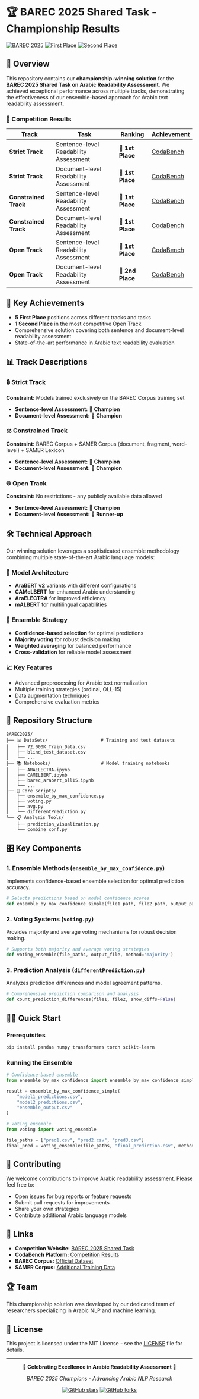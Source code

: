 # 🏆 BAREC 2025 Shared Task - Championship Results

[![BAREC 2025](https://img.shields.io/badge/BAREC-2025-gold?style=for-the-badge)](https://barec.camel-lab.com/sharedtask2025)
[![First Place](https://img.shields.io/badge/🥇-FIRST_PLACE-FFD700?style=for-the-badge)](https://barec.camel-lab.com/sharedtask2025)
[![Second Place](https://img.shields.io/badge/🥈-SECOND_PLACE-C0C0C0?style=for-the-badge)](https://barec.camel-lab.com/sharedtask2025)

## 🎯 Overview

This repository contains our **championship-winning solution** for the **BAREC 2025 Shared Task on Arabic Readability Assessment**. We achieved exceptional performance across multiple tracks, demonstrating the effectiveness of our ensemble-based approach for Arabic text readability assessment.

### 🏅 Competition Results

| Track | Task | Ranking | Achievement |
|-------|------|---------|-------------|
| **Strict Track** | Sentence-level Readability Assessment | 🥇 **1st Place** | [CodaBench](https://barec.camel-lab.com/sharedtask2025) |
| **Strict Track** | Document-level Readability Assessment | 🥇 **1st Place** | [CodaBench](https://barec.camel-lab.com/sharedtask2025) |
| **Constrained Track** | Sentence-level Readability Assessment | 🥇 **1st Place** | [CodaBench](https://barec.camel-lab.com/sharedtask2025) |
| **Constrained Track** | Document-level Readability Assessment | 🥇 **1st Place** | [CodaBench](https://barec.camel-lab.com/sharedtask2025) |
| **Open Track** | Sentence-level Readability Assessment | 🥇 **1st Place** | [CodaBench](https://barec.camel-lab.com/sharedtask2025) |
| **Open Track** | Document-level Readability Assessment | 🥈 **2nd Place** | [CodaBench](https://barec.camel-lab.com/sharedtask2025) |

## 🚀 Key Achievements

- **5 First Place** positions across different tracks and tasks
- **1 Second Place** in the most competitive Open Track
- Comprehensive solution covering both sentence and document-level readability assessment
- State-of-the-art performance in Arabic text readability evaluation

## 📊 Track Descriptions

### 🔒 Strict Track
**Constraint:** Models trained exclusively on the BAREC Corpus training set
- **Sentence-level Assessment:** 🥇 **Champion**
- **Document-level Assessment:** 🥇 **Champion**

### ⚖️ Constrained Track  
**Constraint:** BAREC Corpus + SAMER Corpus (document, fragment, word-level) + SAMER Lexicon
- **Sentence-level Assessment:** 🥇 **Champion**
- **Document-level Assessment:** 🥇 **Champion**

### 🌐 Open Track
**Constraint:** No restrictions - any publicly available data allowed
- **Sentence-level Assessment:** 🥇 **Champion**
- **Document-level Assessment:** 🥈 **Runner-up**

## 🛠️ Technical Approach

Our winning solution leverages a sophisticated ensemble methodology combining multiple state-of-the-art Arabic language models:

### 🤖 Model Architecture
- **AraBERT v2** variants with different configurations
- **CAMeLBERT** for enhanced Arabic understanding
- **AraELECTRA** for improved efficiency
- **mALBERT** for multilingual capabilities

### 🧠 Ensemble Strategy
- **Confidence-based selection** for optimal predictions
- **Majority voting** for robust decision making
- **Weighted averaging** for balanced performance
- **Cross-validation** for reliable model assessment

### 📈 Key Features
- Advanced preprocessing for Arabic text normalization
- Multiple training strategies (ordinal, OLL-15)
- Data augmentation techniques
- Comprehensive evaluation metrics

## 📁 Repository Structure

```
BAREC2025/
├── 📊 DataSets/                    # Training and test datasets
│   ├── 72,000K_Train_Data.csv
│   ├── blind_test_dataset.csv
│   └── ...
├── 📚 Notebooks/                   # Model training notebooks
│   ├── ARAELECTRA.ipynb
│   ├── CAMELBERT.ipynb
│   ├── barec_arabert_oll15.ipynb
│   └── ...
├── 🔧 Core Scripts/
│   ├── ensemble_by_max_confidence.py
│   ├── voting.py
│   ├── avg.py
│   └── differentPrediction.py
└── 📋 Analysis Tools/
    ├── prediction_visualization.py
    └── combine_conf.py
```

## 🎛️ Key Components

### 1. Ensemble Methods (`ensemble_by_max_confidence.py`)
Implements confidence-based ensemble selection for optimal prediction accuracy.

```python
# Selects predictions based on model confidence scores
def ensemble_by_max_confidence_simple(file1_path, file2_path, output_path)
```

### 2. Voting Systems (`voting.py`)
Provides majority and average voting mechanisms for robust decision making.

```python
# Supports both majority and average voting strategies
def voting_ensemble(file_paths, output_file, method='majority')
```

### 3. Prediction Analysis (`differentPrediction.py`)
Analyzes prediction differences and model agreement patterns.

```python
# Comprehensive prediction comparison and analysis
def count_prediction_differences(file1, file2, show_diffs=False)
```

## 🏃‍♂️ Quick Start

### Prerequisites
```bash
pip install pandas numpy transformers torch scikit-learn
```

### Running the Ensemble
```python
# Confidence-based ensemble
from ensemble_by_max_confidence import ensemble_by_max_confidence_simple

result = ensemble_by_max_confidence_simple(
    "model1_predictions.csv", 
    "model2_predictions.csv", 
    "ensemble_output.csv"
)

# Voting ensemble
from voting import voting_ensemble

file_paths = ["pred1.csv", "pred2.csv", "pred3.csv"]
final_pred = voting_ensemble(file_paths, "final_prediction.csv", method='majority')
```


## 🤝 Contributing

We welcome contributions to improve Arabic readability assessment. Please feel free to:

- Open issues for bug reports or feature requests
- Submit pull requests for improvements
- Share your own strategies
- Contribute additional Arabic language models


## 🔗 Links

- **Competition Website:** [BAREC 2025 Shared Task](https://barec.camel-lab.com/sharedtask2025)
- **CodaBench Platform:** [Competition Results](https://barec.camel-lab.com/sharedtask2025)
- **BAREC Corpus:** [Official Dataset](https://barec.camel-lab.com/)
- **SAMER Corpus:** [Additional Training Data](https://samer.camel-lab.com/)

## 🏆 Team

This championship solution was developed by our dedicated team of researchers specializing in Arabic NLP and machine learning.

## 📜 License

This project is licensed under the MIT License - see the [LICENSE](LICENSE) file for details.

---

<div align="center">

**🎉 Celebrating Excellence in Arabic Readability Assessment 🎉**

*BAREC 2025 Champions - Advancing Arabic NLP Research*

[![GitHub stars](https://img.shields.io/github/stars/Mohamedbasem1/BAREC_2025?style=social)](https://github.com/Mohamedbasem1/BAREC_2025)
[![GitHub forks](https://img.shields.io/github/forks/Mohamedbasem1/BAREC_2025?style=social)](https://github.com/Mohamedbasem1/BAREC_2025)

</div>
